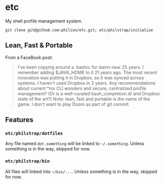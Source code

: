 # etc

My shell profile management system.

    git clone git@github.com:philion/etc.git; etc/philstrap/initialize
        

## Lean, Fast & Portable
    
From a FaceBook post:

> I've been copying around a .bashrc for damn near 25 years. I remember adding $JAVA_HOME to it 21 years ago. The most recent innovation was putting it in Dropbox, so it was synced across systems. I haven't used Dropbox in 2 years.
> Any recommendations about current *nix CLI wonders and secure, centralized profile management? (Or is a well-curated bash_completion.d/ and Dropbox state of the art?)
> Note: lean, fast and portable is the name of the game. I don't want to play Doom as part of git commit.


## Features

### `etc/philstrap/dotfiles`

Any file named `dot.something` will be linked to `~/.something`. Unless something is in the way, skipped for now.

### `etc/philstrap/bin`

All files will linked into `~/bin/...`. Unless something is in the way, skipped for now.
